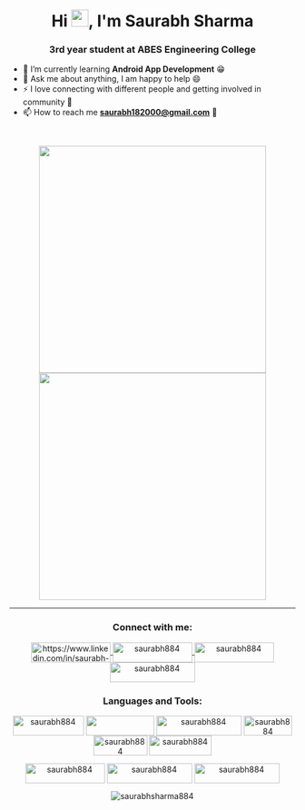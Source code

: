 <h1 align="center">Hi <img src="https://raw.githubusercontent.com/MartinHeinz/MartinHeinz/master/wave.gif" height="30px" />, I'm Saurabh Sharma</h1>
<h3 align="center">3rd year student at ABES Engineering College</h3>


- 🌱 I’m currently learning **Android App Development** 😁
- 💬 Ask me about anything, I am happy to help 😄
- ⚡ I love connecting with different people and getting involved in community 🙌
- 📫 How to reach me **saurabh182000@gmail.com** 🤝
<br>
<p align="center">
    <img src="https://github-readme-stats.vercel.app/api?username=Saurabhsharma884" width="400" />
    <img src="https://github-readme-stats.vercel.app/api/top-langs/?username=Saurabhsharma884&layout=compact" width="400" />
</p>
<hr>
<h3 align="center">Connect with me:</h3>
<p align="center">
    <a href="https://linkedin.com/in/saurabh-sharma-555a501b7" target="_blank">
        <img
            align="center"
            src="https://img.shields.io/badge/LinkedIn-0077B5?style=for-the-badge&logo=linkedin&logoColor=white"
            alt="https://www.linkedin.com/in/saurabh-sharma-555a501b7/"
            height="35"
            width="140"
        />
    </a>
    <a href="https://instagram.com/saurabh884" target="blank">
        <img align="center" src="https://img.shields.io/badge/Instagram-E4405F?style=for-the-badge&logo=instagram&logoColor=white" alt="saurabh884" height="35" width="140" />
    </a>
 <a href="https://www.hackerrank.com/2019B101115" target="blank">
        <img align="center" src="https://img.shields.io/badge/-Hackerrank-2EC866?style=for-the-badge&logo=HackerRank&logoColor=white" alt="saurabh884" height="35" width="140" />
    </a>
 <a href="https://auth.geeksforgeeks.org/user/saurabh182000/profile" target="blank">
        <img align="center" src="https://img.shields.io/badge/GeeksforGeeks-298D46?style=for-the-badge&logo=geeksforgeeks&logoColor=white" alt="saurabh884" height="35" width="150" />
    </a>
</p>

<h3 align="center">Languages and Tools:</h3>
<p align="center">
    <img align="center" src="https://img.shields.io/badge/HTML5-E34F26?style=for-the-badge&logo=html5&logoColor=white" alt="saurabh884" height="35" width="125" />
    <img align="center" src="https://img.shields.io/badge/CSS3-1572B6?style=for-the-badge&logo=css3&logoColor=white" height="35" width="120" />
    <img align="center" src="https://img.shields.io/badge/JavaScript-323330?style=for-the-badge&logo=javascript&logoColor=F7DF1E" alt="saurabh884" height="35" width="150" />
    <img align="center" src="https://img.shields.io/badge/C-00599C?style=for-the-badge&logo=c&logoColor=white" alt="saurabh884" height="35" width="85" />
    <img align="center" src="https://img.shields.io/badge/C%2B%2B-00599C?style=for-the-badge&logo=c%2B%2B&logoColor=white" alt="saurabh884" height="35" width="95" />
    <img align="center" src="https://img.shields.io/badge/Java-ED8B00?style=for-the-badge&logo=java&logoColor=white" alt="saurabh884" height="35" width="110" />
   
</p>
<p align="center">
     <img align="center" src="https://img.shields.io/badge/Python-3776AB?style=for-the-badge&logo=python&logoColor=white" alt="saurabh884" height="35" width="140" />
    <img align="center" src="https://img.shields.io/badge/Bootstrap-563D7C?style=for-the-badge&logo=bootstrap&logoColor=white" alt="saurabh884" height="35" width="150" />
     <img align="center" src="https://img.shields.io/badge/firebase-ffca28?style=for-the-badge&logo=firebase&logoColor=black" alt="saurabh884" height="35" width="150" />
    
</p>

<p align="center"><img src="https://komarev.com/ghpvc/?username=saurabhsharma884&label=Profile%20views&color=072f64&style=plastic" alt="saurabhsharma884" /></p>
